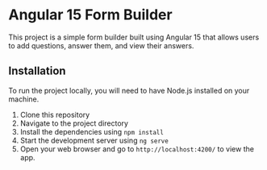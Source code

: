 # Angular 15 Form Builder

This project is a simple form builder built using Angular 15 that allows users to add questions, answer them, and view their answers.

## Installation

To run the project locally, you will need to have Node.js installed on your machine.

1. Clone this repository
2. Navigate to the project directory
3. Install the dependencies using `npm install`
4. Start the development server using `ng serve`
5. Open your web browser and go to `http://localhost:4200/` to view the app.
